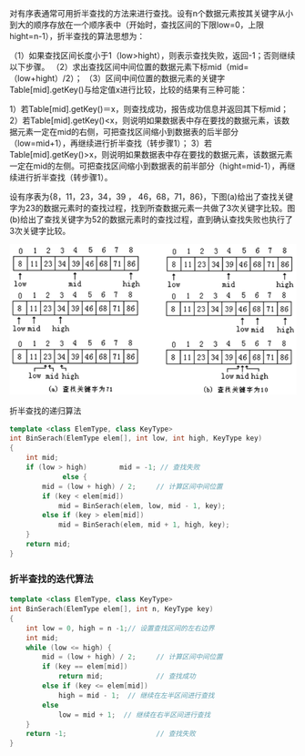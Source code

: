 对有序表通常可用折半查找的方法来进行查找。设有n个数据元素按其关键字从小到大的顺序存放在一个顺序表中（开始时，查找区间的下限low=0，上限hight=n-1），折半查找的算法思想为：

（1）如果查找区间长度小于1（low>hight），则表示查找失败，返回-1；否则继续以下步骤。
（2）求出查找区间中间位置的数据元素下标mid（mid=（low+hight）/2）；
（3）区间中间位置的数据元素的关键字Table[mid].getKey()与给定值x进行比较，比较的结果有三种可能：

1）若Table[mid].getKey()＝x，则查找成功，报告成功信息并返回其下标mid；
2）若Table[mid].getKey()<x，则说明如果数据表中存在要找的数据元素，该数据元素一定在mid的右侧，可把查找区间缩小到数据表的后半部分（low=mid+1），再继续进行折半查找（转步骤1）；
3）若Table[mid].getKey()>x，则说明如果数据表中存在要找的数据元素，该数据元素一定在mid的左侧。可把查找区间缩小到数据表的前半部分（hight=mid-1），再继续进行折半查找（转步骤1）。

设有序表为{8，11，23，34，39 ， 46，68，71，86}，下图(a)给出了查找关键字为23的数据元素时的查找过程，找到所查数据元素一共做了3次关键字比较。图(b)给出了查找关键字为52的数据元素时的查找过程，直到确认查找失败也执行了3次关键字比较。

![](img/binarysearch.png)

折半查找的递归算法

```c++
template <class ElemType, class KeyType>
int BinSerach(ElemType elem[], int low, int high, KeyType key)
{ 
	int mid;
	if (low > high)        mid = -1; // 查找失败
             else {
		mid = (low + high) / 2;	    // 计算区间中间位置
		if (key < elem[mid])	
			mid = BinSerach(elem, low, mid - 1, key); 
		else if (key > elem[mid])	
			mid = BinSerach(elem, mid + 1, high, key);
	}
	return mid;	                   
}
```

### 折半查找的迭代算法

```c++
template <class ElemType, class KeyType>
int BinSerach(ElemType elem[], int n, KeyType key)
{ 
	int low = 0, high = n -1;// 设置查找区间的左右边界
	int mid;
	while (low <= high)	{
		mid = (low + high) / 2;	    // 计算区间中间位置
		if (key == elem[mid])	
			return mid;             // 查找成功
		else if (key <= elem[mid])	
			high = mid - 1;  // 继续在左半区间进行查找
		else	
			low = mid + 1;  // 继续在右半区间进行查找
	}
	return -1;	                    // 查找失败
}
```